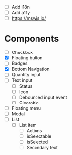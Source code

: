 - [ ] Add i18n
- [ ] Add a11y
- [ ] https://mswjs.io/

# Components
- [ ] Checkbox
- [x] Floating button
- [ ] Badges
- [x] Bottom Navigation
- [ ] Quantity input
- [ ] Text input
  - [ ] Status
  - [ ] Icon
  - [ ] Debounced input event
  - [ ] Clearable 
- [ ] Floating menu
- [ ] Modal
- [ ] List
  - [ ] List item
    - [ ] Actions
    - [ ] isSelectable
    - [ ] isSelected
    - [ ] Secondary text
